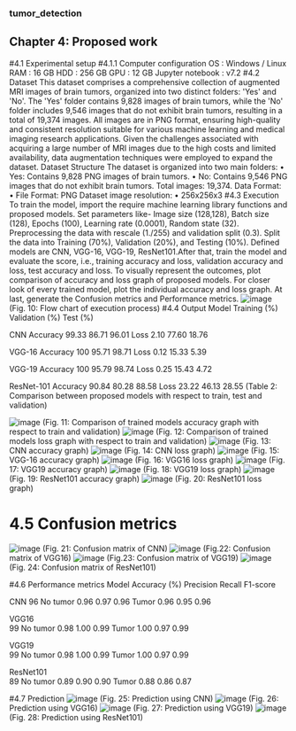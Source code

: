 ### tumor_detection


## Chapter 4: Proposed work
#4.1 Experimental setup
#4.1.1 Computer configuration
OS			: Windows / Linux
RAM			: 16 GB
HDD			: 256 GB
GPU			: 12 GB
Jupyter notebook	: v7.2
#4.2 Dataset
This dataset comprises a comprehensive collection of augmented MRI images of brain tumors, organized into two distinct folders: 'Yes' and 'No'. The 'Yes' folder contains 9,828 images of brain tumors, while the 'No' folder includes 9,546 images that do not exhibit brain tumors, resulting in a total of 19,374 images. All images are in PNG format, ensuring high-quality and consistent resolution suitable for various machine learning and medical imaging research applications.
Given the challenges associated with acquiring a large number of MRI images due to the high costs and limited availability, data augmentation techniques were employed to expand the dataset.
Dataset Structure
The dataset is organized into two main folders:
•	Yes: Contains 9,828 PNG images of brain tumors.
•	No: Contains 9,546 PNG images that do not exhibit brain tumors.
Total images: 19,374.
Data Format:
•	File Format: PNG
Dataset image resolution:
•	256x256x3
#4.3 Execution
To train the model, import the require machine learning library functions and proposed models. Set parameters like- Image size (128,128), Batch size (128), Epochs (100), Learning rate (0.0001), Random state (32). Preprocessing the data with rescale (1./255) and validation split (0.3). Split the data into Training (70%), Validation (20%), and Testing (10%). Defined models are CNN, VGG-16, VGG-19, ResNet101.After that, train the model and evaluate the score, i.e., training accuracy and loss, validation accuracy and loss, test accuracy and loss. To visually represent the outcomes, plot comparison of accuracy and loss graph of proposed models. For closer look of every trained model, plot the individual accuracy and loss graph. At last, generate the Confusion metrics and Performance metrics.
![image](https://github.com/user-attachments/assets/efa4e254-029a-4a30-a25c-698d42b592ce)
(Fig. 10: Flow chart of execution process)
#4.4 Output
Model		Training (%)	Validation (%)	Test (%)

CNN	Accuracy	99.33	86.71	96.01
	Loss	2.10	77.60	18.76

VGG-16	Accuracy	100	95.71	98.71
	Loss	0.12	15.33	5.39

VGG-19	Accuracy	100	95.79	98.74
	Loss	0.25	15.43	4.72

ResNet-101	Accuracy	90.84	80.28	88.58
	Loss	23.22	46.13	28.55
(Table 2: Comparison between proposed models with respect to train, test and validation)

![image](https://github.com/user-attachments/assets/1cc5adbc-7abd-4cb4-8042-953fee5757fb)
(Fig. 11: Comparison of trained models accuracy graph with respect to train and validation)
![image](https://github.com/user-attachments/assets/d5fd3ae2-792e-4a80-9b2c-cc587698b819)
(Fig. 12: Comparison of trained models loss graph with respect to train and validation)
![image](https://github.com/user-attachments/assets/1a70b074-8f0d-4638-a998-b2d3c291ba1c)
(Fig. 13: CNN accuracy graph)
![image](https://github.com/user-attachments/assets/18385168-a01e-458a-8aa5-6e58da641e2d)
(Fig. 14: CNN loss graph)
![image](https://github.com/user-attachments/assets/ff074375-ceac-4223-b314-0606cdadf4cc)
(Fig. 15: VGG-16 accuracy graph)
![image](https://github.com/user-attachments/assets/fb688bb1-92fa-4f5b-854d-b45f3cb8cfaf)
(Fig. 16: VGG16 loss graph)
![image](https://github.com/user-attachments/assets/82673696-c9ad-4661-bd12-a9cd91234775)
(Fig. 17: VGG19 accuracy graph)
![image](https://github.com/user-attachments/assets/75882712-d802-462b-a7f5-21923a9028a2)
(Fig. 18: VGG19 loss graph)
![image](https://github.com/user-attachments/assets/085fc489-1f1c-4909-b9cc-630de85de0a5)
(Fig. 19: ResNet101 accuracy graph)
![image](https://github.com/user-attachments/assets/3e2192fd-fd37-4792-8030-c62b499bc8c6)
(Fig. 20: ResNet101 loss graph)

# 4.5 Confusion metrics
![image](https://github.com/user-attachments/assets/782f3a05-01e0-44a1-a90e-3ee145303eac)
(Fig. 21: Confusion matrix of CNN)
![image](https://github.com/user-attachments/assets/7f6d07df-d3d9-44dc-bf3b-4ec33fb59f35)
(Fig.22: Confusion matrix of VGG16)
![image](https://github.com/user-attachments/assets/edbf7583-5c64-4f84-a778-623e6697cc4a)
(Fig.23: Confusion matrix of VGG19)
![image](https://github.com/user-attachments/assets/f43d216b-f076-4509-90d5-e737722cdcfd)
(Fig. 24: Confusion matrix of ResNet101)

#4.6 Performance metrics
Model	Accuracy (%)		Precision	Recall	F1-score

CNN	
96	No tumor	0.96	0.97	0.96
		Tumor	0.96	0.95	0.96

VGG16	
99	No tumor	0.98	1.00	0.99
		Tumor	1.00	0.97	0.99

VGG19	
99	No tumor	0.98	1.00	0.99
		Tumor	1.00	0.97	0.99

ResNet101	
89	No tumor	0.89	0.90	0.90
		Tumor	0.88	0.86	0.87

#4.7 Prediction
![image](https://github.com/user-attachments/assets/454d746c-5a91-42c2-9199-982265bd6db5)
(Fig. 25: Prediction using CNN)
![image](https://github.com/user-attachments/assets/73e8283f-c5b2-4e27-b8a8-ae494ed16b9d)
(Fig. 26: Prediction using VGG16)
![image](https://github.com/user-attachments/assets/33bfe193-0d85-4989-80ae-0337996b69fc)
(Fig. 27: Prediction using VGG19)
![image](https://github.com/user-attachments/assets/987b478f-0306-447c-9f2a-67453f79dbb9)
(Fig. 28: Prediction using ResNet101)



